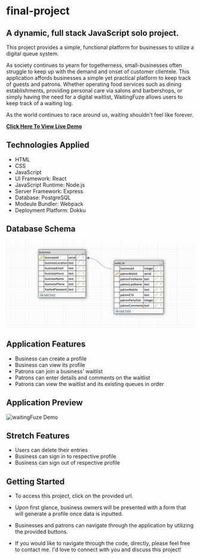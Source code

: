 # final-project

## A dynamic, full stack JavaScript solo project.

This project provides a simple, functional platform for businesses to utilize a digital queue system.

As society continues to yearn for togetherness, small-businesses often struggle to keep up with the demand and onset of customer clientele.  This application affords businesses a simple yet practical platform to keep track of guests and patrons.  Whether operating food services such as dining establishments, providing personal care via salons and barbershops, or simply having the need for a digital waitlist, WaitingFuze allows users to keep track of a waiting log.

As the world continues to race around us, waiting shouldn't feel like forever.


**[Click Here To View Live Demo](https://waitlist.d-tak.com "WaitingFuze - A Full Stack JavaScript Solo Project")**

## Technologies Applied
* HTML
* CSS
* JavaScript
* UI Framework: React
* JavaScript Runtime: Node.js
* Server Framework: Express
* Database: PostgreSQL
* Modeule Bundler: Webpack
* Deployment Platform: Dokku


## Database Schema
![Database Schema](/server/public/images/DBDatabase.png)


## Application Features
* Business can create a profile
* Business can view its profile
* Patrons can join a business' waitlist
* Patrons can enter details and comments on the waitlist
* Patrons can view the waitlist and its existing queues in order

## Application Preview
![waitingFuze Demo](/server/public/images/demo.gif)

## Stretch Features
* Users can delete their entries
* Business can sign in to respective profile
* Business can sign out of respective profile


## Getting Started
* To access this project, click on the provided url.
* Upon first glance, business owners will be presented with a form that will generate a profile once data is inputted.
* Businesses and patrons can navigate through the application by utilizing the provided buttons.

* If you would like to navigate through the code, directly, please feel free to contact me.  I'd love to connect with you and discuss this project!
